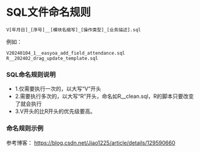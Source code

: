 # SQL文件命名规则
`V[年月日]_[序号]__[模块名缩写]_[操作类型]_[业务描述].sql`

例如：
```
V20240104_1__easyoa_add_field_attendance.sql
R__202402_drag_update_template.sql
```

### SQL命名规则说明
- 1.仅需要执行一次的，以大写“V”开头
- 2.需要执行多次的，以大写“R”开头，命名如R__clean.sql，R的脚本只要改变了就会执行
- 3.V开头的比R开头的优先级要高。


### 命名规则示例
参考博客：
https://blog.csdn.net/Jiao1225/article/details/129590660